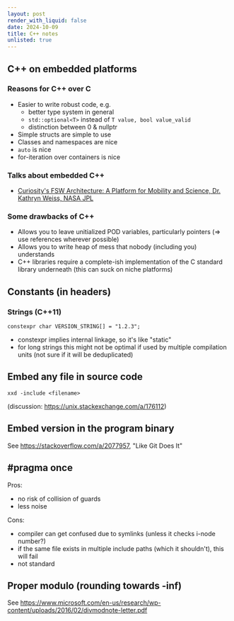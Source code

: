 ```yaml
---
layout: post
render_with_liquid: false
date: 2024-10-09
title: C++ notes
unlisted: true
---
```


## C++ on embedded platforms

### Reasons for C++ over C

- Easier to write robust code, e.g.
  - better type system in general
  - `std::optional<T>` instead of `T value, bool value_valid`
  - distinction between 0 & nullptr
- Simple structs are simple to use
- Classes and namespaces are nice
- `auto` is nice
- for-iteration over containers is nice

### Talks about embedded C++

- [Curiosity's FSW Architecture: A Platform for Mobility and Science,
  Dr. Kathryn Weiss, NASA
  JPL](https://www.youtube.com/watch?v=9jVt5vb68xA)

### Some drawbacks of C++

- Allows you to leave unitialized POD variables, particularly pointers
  (=\> use references wherever possible)
- Allows you to write heap of mess that nobody (including you)
  understands
- C++ libraries require a complete-ish implementation of the C standard
  library underneath (this can suck on niche platforms)

## Constants (in headers)

### Strings (C++11)

    constexpr char VERSION_STRING[] = "1.2.3";

- constexpr implies internal linkage, so it's like "static"
- for long strings this might not be optimal if used by multiple
  compilation units (not sure if it will be deduplicated)

## Embed any file in source code

    xxd -include <filename>

(discussion: <https://unix.stackexchange.com/a/176112>)

## Embed version in the program binary

See <https://stackoverflow.com/a/2077957>, "Like Git Does It"

## \#pragma once

Pros:

- no risk of collision of guards
- less noise

Cons:

- compiler can get confused due to symlinks (unless it checks i-node
  number?)
- if the same file exists in multiple include paths (which it
  shouldn't), this will fail
- not standard

## Proper modulo (rounding towards -inf)

See
<https://www.microsoft.com/en-us/research/wp-content/uploads/2016/02/divmodnote-letter.pdf>
